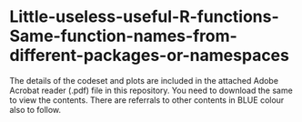 # Little-useless-useful-R-functions-Same-function-names-from-different-packages-or-namespaces

The details of the codeset and plots are included in the attached Adobe Acrobat reader (.pdf) file in this repository. 
You need to download the same to view the contents. There are referrals to other contents in BLUE colour also to follow.
